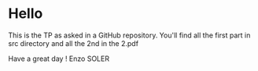 # Hello

This is the TP as asked in a GitHub repository.
You'll find all the first part in src directory and all the 2nd in the 2.pdf

Have a great day !
Enzo SOLER
